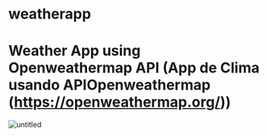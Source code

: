 # weatherapp
# Weather App using Openweathermap API (App de Clima usando APIOpenweathermap (https://openweathermap.org/))

![untitled](https://user-images.githubusercontent.com/39272194/52759184-14db0580-2ff2-11e9-81c2-74be0d12a994.gif)
